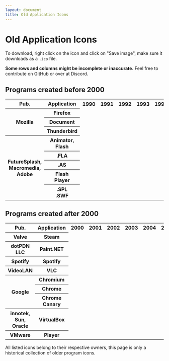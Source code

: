 ```yaml
---
layout: document
title: Old Application Icons
---
```


# Old Application Icons

To download, right click on the icon and click on "Save image", make sure it downloads as a `.ico` file.

**Some rows and columns might be incomplete or inaccurate.** Feel free to contribute on GitHub or over at Discord.

## Programs created before 2000

<table class="icon-table">
  <tr>
    <th>Pub.</th>
    <th>Application</th>
    <th>1990</th>
    <th>1991</th>
    <th>1992</th>
    <th>1993</th>
    <th>1994</th>
    <th>1995</th>
    <th>1996</th>
    <th>1997</th>
    <th>1998</th>
    <th>1999</th>
    <th>2000</th>
    <th>2001</th>
    <th>2002</th>
    <th>2003</th>
    <th>2004</th>
    <th>2005</th>
    <th>2006</th>
    <th>2007</th>
    <th>2008</th>
    <th>2009</th>
    <th>2010</th>
    <th>2011</th>
    <th>2012</th>
  </tr>
  <tr>
    <th rowspan=3 class="icon-table-publisher"><span>Mozilla</span></th>
    <th>Firefox</th>
    <td colspan=10 class="gray"></td>
    <td><img alt="" src="/assets/files/icons/2000/mozilla-seamonkey.ico" ></td>
    <td colspan=3><img alt="" src="/assets/files/icons/2001/mozilla/main-window.ico" ></td>
    <td colspan=2><img alt="" src="/assets/files/icons/2004/mozilla/firefox.ico" ></td>
    <td colspan=4><img alt="" src="/assets/files/icons/2006/mozilla/firefox.ico" ></td>
  </tr>
  <tr>
    <th>Document</th>
    <td colspan=12 class="gray"></td>
    <td colspan=3><img alt="" src="/assets/files/icons/2001/mozilla/mozilla.ico" ></td>
    <td colspan=2><img alt="" src="/assets/files/icons/2004/mozilla/firefox-document.ico" ></td>
    <td colspan=4><img alt="" src="/assets/files/icons/2006/mozilla/firefox-document.ico" ></td>
  </tr>
  <tr>
    <th>Thunderbird</th>
    <td colspan=10 class="gray"></td>
    <td colspan=2><img alt="" src="/assets/files/icons/2001/mozilla/messengerWindow.ico" ></td>
    <td><img alt="" src="/assets/files/icons/2003/mozilla/thunderbird.ico" ></td>
    <td><img alt="" src="/assets/files/icons/2004/mozilla/thunderbird.ico" ></td>
    <td colspan=4><img alt="" src="/assets/files/icons/2005/mozilla/thunderbird.ico" ></td>
    <td colspan=2><img alt="" src="/assets/files/icons/2009/mozilla/thunderbird.ico" ></td>
  </tr>
  <tr>
    <th rowspan=5 class="icon-table-publisher"><span> FutureSplash, Macromedia, Adobe</span></th>
    <th>Animator, Flash</th>
    <td colspan=5 class="gray"></td>
    <td colspan=4><img alt="" src="/assets/files/icons/1996/futuresplash/animator.ico"></td>
    <td colspan=3><img alt="" src="/assets/files/icons/1999/macromedia/flash.ico"></td>
    <td colspan=3><img alt="" src="/assets/files/icons/2003/macromedia/flash.ico"></td>
    <td colspan=2><img alt="" src="/assets/files/icons/2005/macromedia/flash.ico"></td>
	<td><img alt="" src="/assets/files/icons/2007/adobe/flash.ico"></td>
  </tr>
  <tr>
    <th>.FLA</th>
    <td colspan=9 class="gray"></td>
    <td colspan=3><img alt="" src="/assets/files/icons/1999/macromedia/fla.ico"></td>
    <td colspan=5><img alt="" src="/assets/files/icons/2003/macromedia/fla.ico"></td>
	<td><img alt="" src="/assets/files/icons/2007/adobe/fla.ico"></td>
  </tr>
  <tr>
    <th>.AS</th>
    <td colspan=12 class="gray"></td>
    <td colspan=5><img alt="" src="/assets/files/icons/2003/macromedia/as.ico"></td>
	<td><img alt="" src="/assets/files/icons/2007/adobe/as.ico"></td>
  </tr>
  <tr>
    <th>Flash<br>Player</th>
    <td colspan=9 class="gray"></td>
    <td colspan=3><img alt="" src="/assets/files/icons/1999/macromedia/flash-player.ico"></td>
    <td colspan=4><img alt="" src="/assets/files/icons/2003/macromedia/flash-player.ico"></td>
  </tr>
  <tr>
    <th>.SPL<br>.SWF</th>
    <td colspan=9 class="gray"></td>
    <td colspan=3><img alt="" src="/assets/files/icons/1999/macromedia/swf.ico"></td>
    <td colspan=5><img alt="" src="/assets/files/icons/2003/macromedia/swf.ico"></td>
	<td><img alt="" src="/assets/files/icons/2007/adobe/swf.ico"><img alt="" src="/assets/files/icons/2007/adobe/swf-alt.ico"></td>
  </tr>
</table>


## Programs created after 2000

<table class="icon-table">
  <tr>
    <th>Pub.</th>
    <th>Application</th>
    <th>2000</th>
    <th>2001</th>
    <th>2002</th>
    <th>2003</th>
    <th>2004</th>
    <th>2005</th>
    <th>2006</th>
    <th>2007</th>
    <th>2008</th>
    <th>2009</th>
    <th>2010</th>
    <th>2011</th>
    <th>2012</th>
  </tr>
  <tr>
    <th class="icon-table-publisher"><span>Valve</span></th>
    <th>Steam</th>
    <td colspan=3 class="gray"></td>
    <td colspan=7><img alt="" src="/assets/files/icons/2003/valve/steam.ico"></td>
    <td></td>
    <td colspan><img alt="" src="/assets/files/icons/2011/valve/steam.ico"></td>
  </tr>
  <tr>
    <th class="icon-table-publisher"><span>dotPDN<br>LLC</span></th>
    <th>Paint.NET</th>
    <td colspan=5 class="gray"></td>
    <td colspan=2><img alt="" src="/assets/files/icons/2005/paint-net.ico"></td>
    <td colspan=5 class="gray">Same as current one</td>
  </tr>
  <tr>
    <th class="icon-table-publisher"><span>Spotify</span></th>
    <th>Spotify</th>
    <td colspan=6 class="gray"></td>
    <td colspan=6><img alt="" src="/assets/files/icons/2005/spotify.ico"></td>
    <td><img alt="" src="/assets/files/icons/2012/spotify.ico"></td>
  </tr>
  <tr>
    <th class="icon-table-publisher"><span>VideoLAN</span></th>
    <th>VLC</th>
    <td colspan=9 class="gray"></td>
    <td colspan=2><img alt="" src="/assets/files/icons/2009/videolan/vlc.ico"></td>
  </tr>
  <tr>
    <th rowspan=3 class="icon-table-publisher"><span>Google</span></th>
    <th>Chromium</th>
    <td colspan=6 class="gray"></td>
    <td colspan=6>Not extracted yet</td>
    <td colspan=6><img alt="" src="/assets/files/icons/2012/google/chromium.ico"></td>
  </tr>
  <tr>
    <th>Chrome</th>
    <td colspan=6 class="gray"></td>
    <td colspan=6><img alt="" src="/assets/files/icons/2006/google/chrome.ico"></td>
    <td colspan=6><img alt="" src="/assets/files/icons/2012/google/chrome.ico"></td>
  </tr>
  <tr>
    <th>Chrome Canary</th>
    <td colspan=6 class="gray"></td>
    <td colspan=6>Not extracted yet</td>
    <td colspan=6><img alt="" src="/assets/files/icons/2012/google/chrome-canary.ico"></td>
  </tr>
  <tr>
    <th class="icon-table-publisher"><span>innotek,<br>Sun,<br>Oracle</span></th>
    <th>VirtualBox</th>
    <td colspan=7 class="gray"></td>
    <td><img alt="" src="/assets/files/icons/2007/innotek/virtualbox.ico"></td>
    <td colspan=2><img alt="" src="/assets/files/icons/2008/sun/virtualbox.ico"></td>
    <td colspan=3><img alt="" src="/assets/files/icons/2010/oracle/virtualbox.ico"></td>
  </tr>
  <tr>
    <th class="icon-table-publisher"><span>VMware</span></th>
    <th>Player</th>
    <td colspan=8 class="gray"></td>
    <td><img alt="" src="/assets/files/icons/2008/vmware/player.ico"></td>
    <td><img alt="" src="/assets/files/icons/2009/vmware/player.ico"></td>
  </tr>
</table>

All listed icons belong to their respective owners, this page is only a historical collection of older program icons.